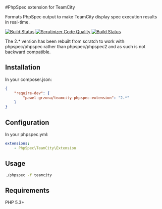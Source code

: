 #PhpSpec extension for TeamCity

Formats PhpSpec output to make TeamCity display spec execution results
in real-time.

[![Build Status](https://travis-ci.org/pawel-grzona/teamcity-phpspec-extension.png)](https://travis-ci.org/pawel-grzona/teamcity-phpspec-extension)
[![Scrutinizer Code Quality](https://scrutinizer-ci.com/g/pawel-grzona/teamcity-phpspec-extension/badges/quality-score.png?b=master)](https://scrutinizer-ci.com/g/pawel-grzona/teamcity-phpspec-extension/?branch=master)
[![Build Status](https://scrutinizer-ci.com/g/pawel-grzona/teamcity-phpspec-extension/badges/build.png?b=master)](https://scrutinizer-ci.com/g/pawel-grzona/teamcity-phpspec-extension/build-status/master)

The 2.* version has been rebuilt from scratch to work with phpspec/phpspec
rather than phpspec/phpspec2 and as such is not backward compatible.

## Installation

In your composer.json:

```json
{
    "require-dev": {
        "pawel-grzona/teamcity-phpspec-extension": "2.*"
    }
}
```

## Configuration

In your phpspec.yml:

```yml
extensions:
    - PhpSpec\TeamCity\Extension
```

## Usage

```bash
./phpspec -f teamcity
```

## Requirements

PHP 5.3+
